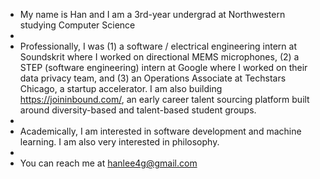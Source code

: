 - My name is Han and I am a 3rd-year undergrad at Northwestern studying Computer Science
- 
- Professionally, I was (1) a software / electrical engineering intern at Soundskrit where I worked on directional MEMS microphones, (2) a STEP (software engineering) intern at Google where I worked on their data privacy team, and (3) an Operations Associate at Techstars Chicago, a startup accelerator. I am also building https://joininbound.com/, an early career talent sourcing platform built around diversity-based and talent-based student groups.
- 
- Academically, I am interested in software development and machine learning. I am also very interested in philosophy.
- 
- You can reach me at hanlee4g@gmail.com
<!---
hanlee4g/hanlee4g is a ✨ special ✨ repository because its `README.md` (this file) appears on your GitHub profile.
You can click the Preview link to take a look at your changes.
--->
